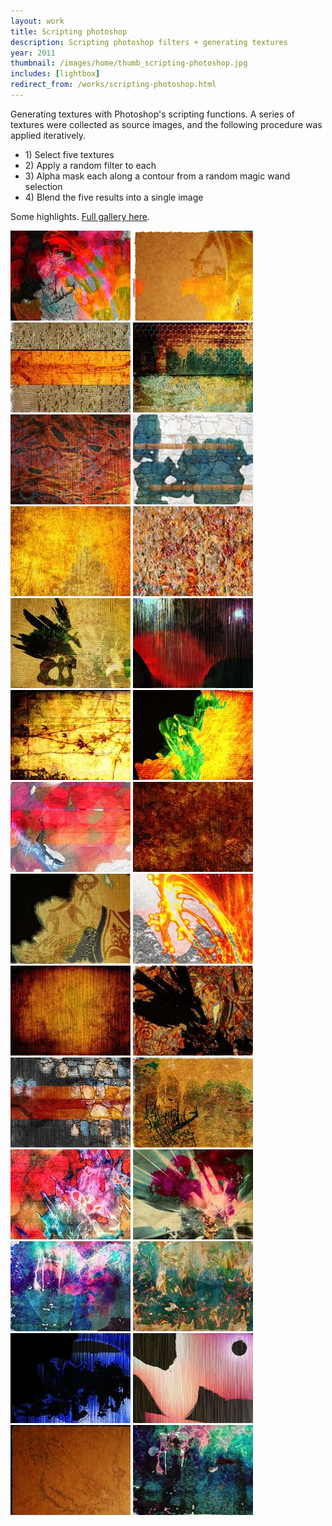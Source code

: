 ```yaml
---
layout: work
title: Scripting photoshop
description: Scripting photoshop filters + generating textures
year: 2011
thumbnail: /images/home/thumb_scripting-photoshop.jpg
includes: [lightbox]
redirect_from: /works/scripting-photoshop.html
---
```


Generating textures with Photoshop's scripting functions. A series of textures were collected as source images, and the following procedure was applied iteratively.

<ul>
	<li>1) Select five textures</li>
	<li>2) Apply a random filter to each</li>
	<li>3) Alpha mask each along a contour from a random magic wand selection</li>
	<li>4) Blend the five results into a single image</li>
</ul>

Some highlights. [Full gallery here](http://www.flickr.com/photos/genekogan/sets/72157629247519000/).
			
<p>
	<a href="/images/scripting-photoshop/pic0.jpg" rel="lightbox[ps]"><img src="/images/scripting-photoshop/thumb_pic0.jpg" /></a>
	<a href="/images/scripting-photoshop/pic2.jpg" rel="lightbox[ps]"><img src="/images/scripting-photoshop/thumb_pic2.jpg" /></a>
	<a href="/images/scripting-photoshop/pic3.jpg" rel="lightbox[ps]"><img src="/images/scripting-photoshop/thumb_pic3.jpg" /></a>
	<a href="/images/scripting-photoshop/pic14.jpg" rel="lightbox[ps]"><img src="/images/scripting-photoshop/thumb_pic14.jpg" /></a>
	<a href="/images/scripting-photoshop/pic19.jpg" rel="lightbox[ps]"><img src="/images/scripting-photoshop/thumb_pic19.jpg" /></a>
	<a href="/images/scripting-photoshop/pic26.jpg" rel="lightbox[ps]"><img src="/images/scripting-photoshop/thumb_pic26.jpg" /></a>
	<a href="/images/scripting-photoshop/pic52.jpg" rel="lightbox[ps]"><img src="/images/scripting-photoshop/thumb_pic52.jpg" /></a>
	<a href="/images/scripting-photoshop/pic76.jpg" rel="lightbox[ps]"><img src="/images/scripting-photoshop/thumb_pic76.jpg" /></a>
	<a href="/images/scripting-photoshop/pic96.jpg" rel="lightbox[ps]"><img src="/images/scripting-photoshop/thumb_pic96.jpg" /></a>
	<a href="/images/scripting-photoshop/pic97a.jpg" rel="lightbox[ps]"><img src="/images/scripting-photoshop/thumb_pic97a.jpg" /></a>
	<a href="/images/scripting-photoshop/pic143.jpg" rel="lightbox[ps]"><img src="/images/scripting-photoshop/thumb_pic143.jpg" /></a>
	<a href="/images/scripting-photoshop/pic164.jpg" rel="lightbox[ps]"><img src="/images/scripting-photoshop/thumb_pic164.jpg" /></a>
	<a href="/images/scripting-photoshop/pic196.jpg" rel="lightbox[ps]"><img src="/images/scripting-photoshop/thumb_pic196.jpg" /></a>
	<a href="/images/scripting-photoshop/pic200.jpg" rel="lightbox[ps]"><img src="/images/scripting-photoshop/thumb_pic200.jpg" /></a>
	<a href="/images/scripting-photoshop/pic232.jpg" rel="lightbox[ps]"><img src="/images/scripting-photoshop/thumb_pic232.jpg" /></a>
	<a href="/images/scripting-photoshop/pic254.jpg" rel="lightbox[ps]"><img src="/images/scripting-photoshop/thumb_pic254.jpg" /></a>
	<a href="/images/scripting-photoshop/pic276.jpg" rel="lightbox[ps]"><img src="/images/scripting-photoshop/thumb_pic276.jpg" /></a>
	<a href="/images/scripting-photoshop/pic317.jpg" rel="lightbox[ps]"><img src="/images/scripting-photoshop/thumb_pic317.jpg" /></a>
	<a href="/images/scripting-photoshop/pic338.jpg" rel="lightbox[ps]"><img src="/images/scripting-photoshop/thumb_pic338.jpg" /></a>
	<a href="/images/scripting-photoshop/pic343.jpg" rel="lightbox[ps]"><img src="/images/scripting-photoshop/thumb_pic343.jpg" /></a>
	<a href="/images/scripting-photoshop/pic490.jpg" rel="lightbox[ps]"><img src="/images/scripting-photoshop/thumb_pic490.jpg" /></a>
	<a href="/images/scripting-photoshop/pic507a.jpg" rel="lightbox[ps]"><img src="/images/scripting-photoshop/thumb_pic507a.jpg" /></a>
	<a href="/images/scripting-photoshop/pic533.jpg" rel="lightbox[ps]"><img src="/images/scripting-photoshop/thumb_pic533.jpg" /></a>
	<a href="/images/scripting-photoshop/pic588.jpg" rel="lightbox[ps]"><img src="/images/scripting-photoshop/thumb_pic588.jpg" /></a>
	<a href="/images/scripting-photoshop/pic789.jpg" rel="lightbox[ps]"><img src="/images/scripting-photoshop/thumb_pic789.jpg" /></a>
	<a href="/images/scripting-photoshop/pic956.jpg" rel="lightbox[ps]"><img src="/images/scripting-photoshop/thumb_pic956.jpg" /></a>
	<a href="/images/scripting-photoshop/pic972.jpg" rel="lightbox[ps]"><img src="/images/scripting-photoshop/thumb_pic972.jpg" /></a>
	<a href="/images/scripting-photoshop/pic983.jpg" rel="lightbox[ps]"><img src="/images/scripting-photoshop/thumb_pic983.jpg" /></a>
</p>
